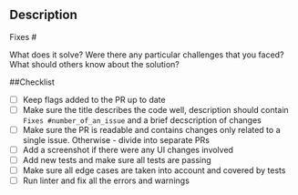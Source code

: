 ## Description

Fixes #

What does it solve? Were there any particular challenges that you faced? What should others know about the solution? 

##Checklist
- [ ] Keep flags added to the PR up to date
- [ ] Make sure the title describes the code well, description should contain `Fixes #number_of_an_issue` and a brief decscription of changes
- [ ] Make sure the PR is readable and contains changes only related to a single issue. Otherwise - divide into separate PRs 
- [ ] Add a screenshot if there were any UI changes involved 
- [ ] Add new tests and make sure all tests are passing
- [ ] Make sure all edge cases are taken into account and covered by tests
- [ ] Run linter and fix all the errors and warnings